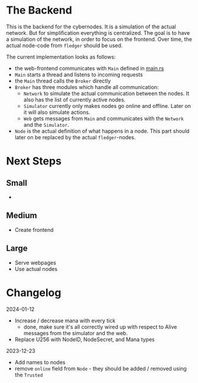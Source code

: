 # The Backend

This is the backend for the cybernodes.
It is a simulation of the actual network.
But for simplification everything is centralized.
The goal is to have a simulation of the network, in order to focus on the frontend.
Over time, the actual node-code from `fledger` should be used.

The current implementation looks as follows:

- the web-frontend communicates with `Main` defined in [main.rs](./src/main.rs)
- `Main` starts a thread and listens to incoming requests
- the `Main` thread calls the `Broker` directly
- `Broker` has three modules which handle all communication:
  - `Network` to simulate the actual communication between the nodes.
  It also has the list of currently active nodes.
  - `Simulator` currently only makes nodes go online and offline.
  Later on it will also simulate actions.
  - `Web` gets messages from `Main` and communicates with the `Network` and
  the `Simulator`.
- `Node` is the actual definition of what happens in a node.
This part should later on be replaced by the actual `fledger`-nodes.

# Next Steps

## Small

- 

## Medium

- Create frontend

## Large

- Serve webpages
- Use actual nodes

# Changelog

2024-01-12
- Increase / decrease mana with every tick
  - done, make sure it's all correctly wired up with respect to Alive messages from the 
  simulator and the web.
- Replace U256 with NodeID, NodeSecret, and Mana types

2023-12-23
- Add names to nodes
- remove `online` field from `Node` - they should be added / removed using the `Trusted`

